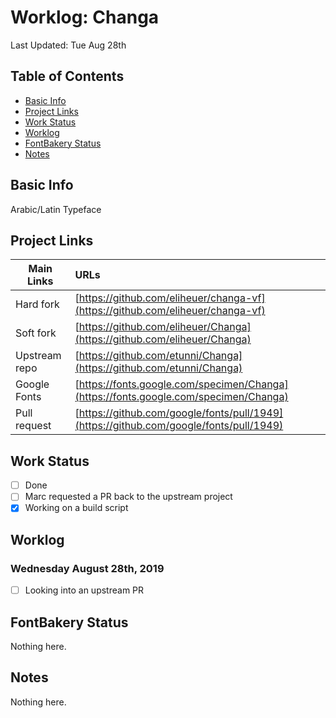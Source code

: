 # Worklog: Changa

Last Updated: Tue Aug 28th

## Table of Contents

* [Basic Info](#basic-info)
* [Project Links](#project-links)
* [Work Status](#work-status)
* [Worklog](#worklog)
* [FontBakery Status](#fontbakery-status)
* [Notes](#notes)

## Basic Info

Arabic/Latin Typeface

## Project Links

| Main Links     | URLs                                                                                   |
| -------------- | :------------------------------------------------------------------------------------- |
| Hard fork      | [https://github.com/eliheuer/changa-vf](https://github.com/eliheuer/changa-vf)         |
| Soft fork      | [https://github.com/eliheuer/Changa](https://github.com/eliheuer/Changa)               |
| Upstream repo  | [https://github.com/etunni/Changa](https://github.com/etunni/Changa)                   |
| Google Fonts   | [https://fonts.google.com/specimen/Changa](https://fonts.google.com/specimen/Changa)   |
| Pull request   | [https://github.com/google/fonts/pull/1949](https://github.com/google/fonts/pull/1949) |

## Work Status

- [ ] Done
- [ ] Marc requested a PR back to the upstream project
- [x] Working on a build script

## Worklog

### Wednesday August 28th, 2019

- [ ] Looking into an upstream PR

## FontBakery Status

Nothing here.

## Notes

Nothing here.
